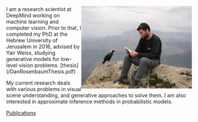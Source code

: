 
<img style="float: right;" src="/danrosenbaum.jpeg" alt="Dan Rosenbaum" width="300"/>
I am a research scientist at DeepMind working on machine learning and computer vision. Prior to that, I completed my PhD at the Hebrew University of Jerusalem in 2016, advised by Yair Weiss, studying generative models for low-level vision problems. [thesis](/DanRosenbaumThesis.pdf)

My current research deals with various problems in visual scene understanding, and generative approaches to solve them. I am also interested in approximate inference methods in probabilistic models.

[Publications](https://scholar.google.com/citations?user=a6CNXV8AAAAJ&hl=en)
